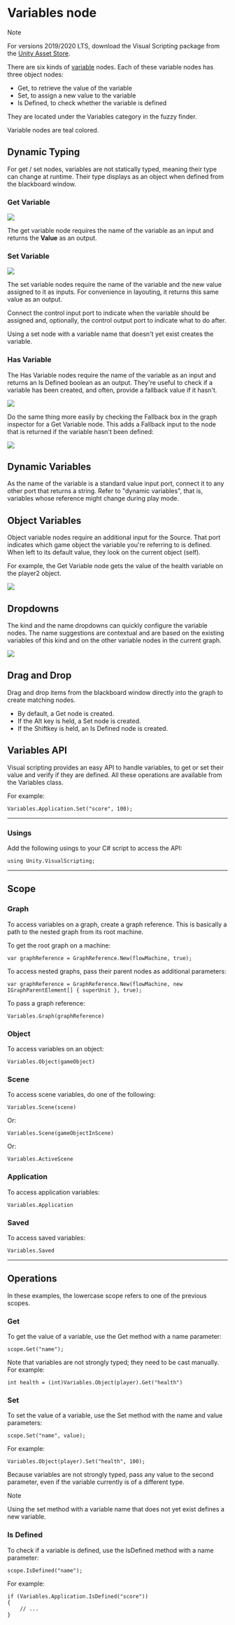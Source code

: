 ﻿# Variables node

> [!NOTE]
> For versions 2019/2020 LTS, download the Visual Scripting package from the [Unity Asset Store](https://assetstore.unity.com/packages/tools/visual-bolt-163802).

There are six kinds of [variable](vs-variables.md) nodes. Each of these variable nodes has three object nodes:

* Get, to retrieve the value of the variable
* Set, to assign a new value to the variable
* Is Defined, to check whether the variable is defined

They are located under the Variables category in the fuzzy finder.


Variable nodes are teal colored.

## Dynamic Typing

For get / set nodes, variables are not statically typed, meaning their type can change at runtime. Their type displays as an object when defined from the blackboard window.

### Get Variable
![](images/vs-variables-get-variable-node.png)

The get variable node requires the name of the variable as an input and returns the **Value** as an output.

### Set Variable
![](images/vs-variables-set-variable-node.png)


The set variable nodes require the name of the variable and the new value assigned to it as inputs. For convenience in layouting, it returns this same value as an output. 

Connect the control input port to indicate when the variable should be assigned and, optionally, the control output port to indicate what to do after.

Using a set node with a variable name that doesn't yet exist creates the variable.

### Has Variable

The Has Variable nodes require the name of the variable as an input and returns an Is Defined boolean as an output. They're useful to check if a variable has been created, and often, provide a fallback value if it hasn't. 

![](images/vs-variables-has-variable-node.png)


Do the same thing more easily by checking the Fallback box in the graph inspector for a Get Variable node. This adds a Fallback input to the node that is returned if the variable hasn't been defined:


![](images/vs-variables-get-variable-fallback-option.png)

## Dynamic Variables

As the name of the variable is a standard value input port, connect it to any other port that returns a string. Refer to "dynamic variables", that is, variables whose reference might change during play mode.

## Object Variables

Object variable nodes require an additional input for the Source. That port indicates which game object the variable you're referring to is defined. When left to its default value, they look on the current object (self).

For example, the Get Variable node gets the value of the health variable on the player2 object.

![](images/vs-variables-get-object-variable-object.png)

## Dropdowns

The kind and the name dropdowns can quickly configure the variable nodes. The name suggestions are contextual and are based on the existing variables of this kind and on the other variable nodes in the current graph.

![](images/vs-variables-change-scope-node.png)

## Drag and Drop

Drag and drop items from the blackboard window directly into the graph to create matching nodes.

* By default, a Get node is created.
* If the Alt key is held, a Set node is created.
* If the Shiftkey is held, an Is Defined node is created.

## Variables API

Visual scripting provides an easy API to handle variables, to get or set their value and verify if they are defined. All these operations are available from the Variables class.

For example:

```
Variables.Application.Set("score", 100);
```

***

### Usings

Add the following usings to your C# script to access the API:

```
using Unity.VisualScripting;
```

***

## Scope

### Graph

To access variables on a graph, create a graph reference. This is basically a path to the nested graph from its root machine.

To get the root graph on a machine:

```
var graphReference = GraphReference.New(flowMachine, true);
```

To access nested graphs, pass their parent nodes as additional parameters:

```
var graphReference = GraphReference.New(flowMachine, new IGraphParentElement[] { superUnit }, true);
```

To pass a graph reference:

```
Variables.Graph(graphReference)
```

### Object

To access variables on an object:

```
Variables.Object(gameObject)
```

### Scene

To access scene variables, do one of the following:

```
Variables.Scene(scene)
```

Or:

```
Variables.Scene(gameObjectInScene)
```

Or:

```
Variables.ActiveScene
```

### Application

To access application variables:

```
Variables.Application
```

### Saved

To access saved variables:

```
Variables.Saved
```

***

## Operations

In these examples, the lowercase scope refers to one of the previous scopes.

### Get

To get the value of a variable, use the Get method with a name parameter:

```
scope.Get("name");
```

Note that variables are not strongly typed; they need to be cast manually. For example:

```
int health = (int)Variables.Object(player).Get("health")
```

### Set

To set the value of a variable, use the Set method with the name and value parameters:

```
scope.Set("name", value);
```

For example:

```
Variables.Object(player).Set("health", 100);
```

Because variables are not strongly typed, pass any value to the second parameter, even if the variable currently is of a different type.

> [!NOTE]
> Using the set method with a variable name that does not yet exist defines a new variable.

### Is Defined

To check if a variable is defined, use the IsDefined method with a name parameter:

```
scope.IsDefined("name");
```

For example:

```
if (Variables.Application.IsDefined("score"))
{
    // ...
}
```

